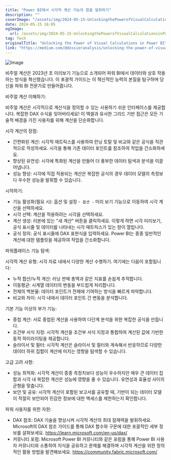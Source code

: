 ```yaml
---
title: "Power BI에서 시각적 계산 기능의 힘을 발휘하기"
description: ""
coverImage: "/assets/img/2024-05-15-UnlockingthePowerofVisualCalculationsinPowerBI_0.png"
date: 2024-05-15 16:05
ogImage: 
  url: /assets/img/2024-05-15-UnlockingthePowerofVisualCalculationsinPowerBI_0.png
tag: Tech
originalTitle: "Unlocking the Power of Visual Calculations in Power BI"
link: "https://medium.com/@dossieranalysis/unlocking-the-power-of-visual-calculations-in-power-bi-cb0a5612105b"
---
```



![Image](/assets/img/2024-05-15-UnlockingthePowerofVisualCalculationsinPowerBI_0.png)

비주얼 계산은 2023년 초 미리보기 기능으로 소개되어 파워 BI에서 데이터와 상호 작용하는 방식을 혁신했습니다. 이 포괄적 가이드는 이 혁신적인 능력의 본질을 탐구하며 당신을 파워 BI 전문가로 만들어줍니다.

비주얼 계산 이해하기:

비주얼 계산은 시각적으로 계산식을 정의할 수 있는 사용하기 쉬운 인터페이스를 제공합니다. 복잡한 DAX 수식을 잊어버리세요! 이 엑셀과 유사한 그리드 기반 접근은 모든 기술적 배경을 가진 사용자를 위해 계산을 단순화합니다.



시각 계산의 장점:

- 간편화된 계산: 시각적 매트릭스를 사용하여 런닝 토탈 및 비교와 같은 공식을 직관적으로 작성하세요. 시각을 통해 기존 데이터 포인트를 참조하여 작업을 간소화하세요.
- 향상된 유연성: 시각에 특화된 계산을 만들어 더 풍부한 데이터 탐색과 분석을 이끌어냅니다.
- 성능 향상: 시각에 직접 적용되는 계산은 복잡한 공식의 경우 데이터 모델의 측정보다 우수한 성능을 발휘할 수 있습니다.

시작하기:

- 기능 활성화(필요 시): 옵션 및 설정 -` 옵션 -` 미리 보기 기능으로 이동하여 시각 계산을 선택하세요.
- 시각 선택: 계산을 적용하려는 시각을 선택하세요.
- 계산 생성: 리본에 있는 "새 계산" 버튼을 클릭하세요. 이렇게 하면 시각 미리보기, 공식 표시줄 및 데이터를 나타내는 시각 매트릭스가 있는 창이 열립니다.
- 공식 정의: 공식 표시줄에 DAX 표현식을 입력하세요. Power BI는 종종 일반적인 계산에 대한 템플릿을 제공하여 작업을 간소화합니다.



파워플레이스 기능 탐색:

시각적 계산 유형: 시각 자료 내에서 다양한 계산 수행하기. 여기에는 다음이 포함됩니다:

- 누적 합산/누적 계산: 러닝 판매 총액과 같은 지표를 손쉽게 추적합니다.
- 이동평균: 시계열 데이터의 변동을 부드럽게 처리합니다.
- 전체의 백분율: 데이터 포인트가 전체에 기여하는 방식을 빠르게 파악합니다.
- 비교와 차이: 시각 내에서 데이터 포인트 간 변동을 분석합니다.

기본 기능 이상의 부가 기능:



- 중첩 계산: 서로 중첩된 계산을 사용하여 다단계 분석을 위한 복잡한 공식을 만듭니다.
- 조건부 서식 지정: 시각적 계산을 조건부 서식 지정과 통합하여 계산된 값에 기반한 동적 하이라이팅을 제공합니다.
- 슬라이서 및 필터: 시각적 계산은 슬라이서 및 필터와 계속해서 반응하므로 다양한 데이터 하위 집합이 계산에 미치는 영향을 탐색할 수 있습니다.

고급 고려 사항:

- 성능 최적화: 시각적 계산이 종종 측정치보다 성능이 우수하지만 매우 큰 데이터 집합과 시각 내 복잡한 계산은 성능에 영향을 줄 수 있습니다. 유연성과 효율성 사이의 균형을 맞춥니다.
- 보안 및 공유: 시각적 계산이 포함된 보고서를 공유할 때, 기반이 되는 데이터 모델이 적절히 보안되어 민감한 정보에 대한 액세스를 제한하는지 확인합니다.

파워 사용자를 위한 자원:



- DAX 참조: DAX 기술을 향상시켜 시각적 계산의 최대 잠재력을 발휘하세요. Microsoft의 DAX 참조 가이드를 통해 DAX 함수와 구문에 대한 포괄적인 세부 정보를 살펴보세요. https://learn.microsoft.com/en-us/dax/
- 커뮤니티 포럼: Microsoft Power BI 커뮤니티와 같은 포럼을 통해 Power BI 사용자 커뮤니티와 소통하여 지식을 공유하고 문제를 해결하며 시각적 계산을 위한 창의적인 활용 방법을 발견해보세요. https://community.fabric.microsoft.com/